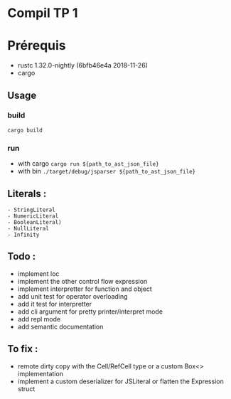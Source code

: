 # Compil TP 1

# Prérequis
- rustc 1.32.0-nightly (6bfb46e4a 2018-11-26)
- cargo
## Usage

### build
```cargo build```

### run
- with cargo
```cargo run ${path_to_ast_json_file}```
- with bin
```./target/debug/jsparser ${path_to_ast_json_file}```

## Literals :
    - StringLiteral
    - NumericLiteral
    - BooleanLiteral)
    - NullLiteral
    - Infinity

## Todo :

- implement loc
- implement the other control flow expression
- implement interpretter for function and object
- add unit test for operator overloading
- add it test for interpretter
- add cli argument for pretty printer/interpret mode
- add repl mode
- add semantic documentation

## To fix :

- remote dirty copy with the Cell/RefCell type or a custom Box<> implementation
- implement a custom deserializer for JSLiteral or flatten the Expression struct